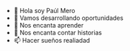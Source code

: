 - 👋 Hola soy Paúl Mero
- 👀 Vamos desarrollando oportunidades
- 🌱 Nos encanta aprender
- 💞️ Nos encanta contar historias
- 📫 Hacer sueños realiadad

<!---
Miremos hacia el presente con oportunidades ha futuro, EMPEZEMOS.
--->
